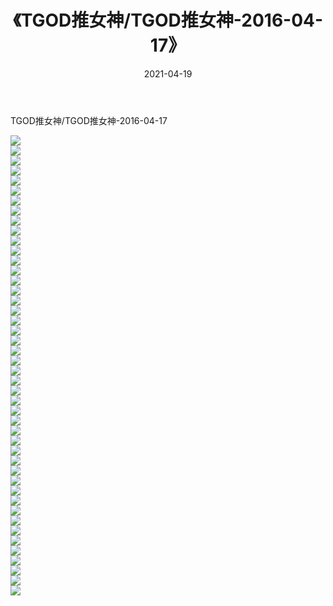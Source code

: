 ﻿---
layout: post
title:  《TGOD推女神/TGOD推女神-2016-04-17》
date:   2021-04-19
img: http://pic.660000.xyz/1:/网络美图/2021/TGOD推女神/TGOD推女神-2016-04-17/000.jpg
categories: [美女, 清纯, 唯美]
---

TGOD推女神/TGOD推女神-2016-04-17

 ![](http://pic.660000.xyz/1:/网络美图/2021/TGOD推女神/TGOD推女神-2016-04-17/001.jpg) <br>![](http://pic.660000.xyz/1:/网络美图/2021/TGOD推女神/TGOD推女神-2016-04-17/002.jpg) <br>![](http://pic.660000.xyz/1:/网络美图/2021/TGOD推女神/TGOD推女神-2016-04-17/003.jpg) <br>![](http://pic.660000.xyz/1:/网络美图/2021/TGOD推女神/TGOD推女神-2016-04-17/004.jpg) <br>![](http://pic.660000.xyz/1:/网络美图/2021/TGOD推女神/TGOD推女神-2016-04-17/005.jpg) <br>![](http://pic.660000.xyz/1:/网络美图/2021/TGOD推女神/TGOD推女神-2016-04-17/006.jpg) <br>![](http://pic.660000.xyz/1:/网络美图/2021/TGOD推女神/TGOD推女神-2016-04-17/007.jpg) <br>![](http://pic.660000.xyz/1:/网络美图/2021/TGOD推女神/TGOD推女神-2016-04-17/008.jpg) <br>![](http://pic.660000.xyz/1:/网络美图/2021/TGOD推女神/TGOD推女神-2016-04-17/009.jpg) <br>![](http://pic.660000.xyz/1:/网络美图/2021/TGOD推女神/TGOD推女神-2016-04-17/010.jpg) <br>![](http://pic.660000.xyz/1:/网络美图/2021/TGOD推女神/TGOD推女神-2016-04-17/011.jpg) <br>![](http://pic.660000.xyz/1:/网络美图/2021/TGOD推女神/TGOD推女神-2016-04-17/012.jpg) <br>![](http://pic.660000.xyz/1:/网络美图/2021/TGOD推女神/TGOD推女神-2016-04-17/013.jpg) <br>![](http://pic.660000.xyz/1:/网络美图/2021/TGOD推女神/TGOD推女神-2016-04-17/014.jpg) <br>![](http://pic.660000.xyz/1:/网络美图/2021/TGOD推女神/TGOD推女神-2016-04-17/015.jpg) <br>![](http://pic.660000.xyz/1:/网络美图/2021/TGOD推女神/TGOD推女神-2016-04-17/016.jpg) <br>![](http://pic.660000.xyz/1:/网络美图/2021/TGOD推女神/TGOD推女神-2016-04-17/017.jpg) <br>![](http://pic.660000.xyz/1:/网络美图/2021/TGOD推女神/TGOD推女神-2016-04-17/018.jpg) <br>![](http://pic.660000.xyz/1:/网络美图/2021/TGOD推女神/TGOD推女神-2016-04-17/019.jpg) <br>![](http://pic.660000.xyz/1:/网络美图/2021/TGOD推女神/TGOD推女神-2016-04-17/020.jpg) <br>![](http://pic.660000.xyz/1:/网络美图/2021/TGOD推女神/TGOD推女神-2016-04-17/021.jpg) <br>![](http://pic.660000.xyz/1:/网络美图/2021/TGOD推女神/TGOD推女神-2016-04-17/022.jpg) <br>![](http://pic.660000.xyz/1:/网络美图/2021/TGOD推女神/TGOD推女神-2016-04-17/023.jpg) <br>![](http://pic.660000.xyz/1:/网络美图/2021/TGOD推女神/TGOD推女神-2016-04-17/024.jpg) <br>![](http://pic.660000.xyz/1:/网络美图/2021/TGOD推女神/TGOD推女神-2016-04-17/025.jpg) <br>![](http://pic.660000.xyz/1:/网络美图/2021/TGOD推女神/TGOD推女神-2016-04-17/026.jpg) <br>![](http://pic.660000.xyz/1:/网络美图/2021/TGOD推女神/TGOD推女神-2016-04-17/027.jpg) <br>![](http://pic.660000.xyz/1:/网络美图/2021/TGOD推女神/TGOD推女神-2016-04-17/028.jpg) <br>![](http://pic.660000.xyz/1:/网络美图/2021/TGOD推女神/TGOD推女神-2016-04-17/029.jpg) <br>![](http://pic.660000.xyz/1:/网络美图/2021/TGOD推女神/TGOD推女神-2016-04-17/030.jpg) <br>![](http://pic.660000.xyz/1:/网络美图/2021/TGOD推女神/TGOD推女神-2016-04-17/031.jpg) <br>![](http://pic.660000.xyz/1:/网络美图/2021/TGOD推女神/TGOD推女神-2016-04-17/032.jpg) <br>![](http://pic.660000.xyz/1:/网络美图/2021/TGOD推女神/TGOD推女神-2016-04-17/033.jpg) <br>![](http://pic.660000.xyz/1:/网络美图/2021/TGOD推女神/TGOD推女神-2016-04-17/034.jpg) <br>![](http://pic.660000.xyz/1:/网络美图/2021/TGOD推女神/TGOD推女神-2016-04-17/035.jpg) <br>![](http://pic.660000.xyz/1:/网络美图/2021/TGOD推女神/TGOD推女神-2016-04-17/036.jpg) <br>![](http://pic.660000.xyz/1:/网络美图/2021/TGOD推女神/TGOD推女神-2016-04-17/037.jpg) <br>![](http://pic.660000.xyz/1:/网络美图/2021/TGOD推女神/TGOD推女神-2016-04-17/038.jpg) <br>![](http://pic.660000.xyz/1:/网络美图/2021/TGOD推女神/TGOD推女神-2016-04-17/039.jpg) <br>![](http://pic.660000.xyz/1:/网络美图/2021/TGOD推女神/TGOD推女神-2016-04-17/040.jpg) <br>![](http://pic.660000.xyz/1:/网络美图/2021/TGOD推女神/TGOD推女神-2016-04-17/041.jpg) <br>![](http://pic.660000.xyz/1:/网络美图/2021/TGOD推女神/TGOD推女神-2016-04-17/042.jpg) <br>![](http://pic.660000.xyz/1:/网络美图/2021/TGOD推女神/TGOD推女神-2016-04-17/043.jpg) <br>![](http://pic.660000.xyz/1:/网络美图/2021/TGOD推女神/TGOD推女神-2016-04-17/044.jpg) <br>![](http://pic.660000.xyz/1:/网络美图/2021/TGOD推女神/TGOD推女神-2016-04-17/045.jpg) <br>![](http://pic.660000.xyz/1:/网络美图/2021/TGOD推女神/TGOD推女神-2016-04-17/046.jpg) <br>